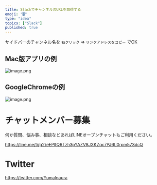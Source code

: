 ```yaml
---
title: SlackでチャンネルのURLを取得する
emoji: "🖥"
type: "idea"
topics: ["Slack"]
published: true
---
```


サイドバーのチャンネル名を `右クリック` => `リンクアドレスをコピー` でOK

## Mac版アプリの例

![image.png](https://qiita-image-store.s3.amazonaws.com/0/89618/f00d5386-4c6c-d065-9168-aab1e6ba1aab.png)

## GoogleChromeの例

![image.png](https://qiita-image-store.s3.amazonaws.com/0/89618/10b663b8-b2a8-9ba7-4f0c-c6991bffffd3.png)









<!-- Update From Qiita API -->

# チャットメンバー募集


何か質問、悩み事、相談などあればLINEオープンチャットもご利用ください。

https://line.me/ti/g2/eEPltQ6Tzh3pYAZV8JXKZqc7PJ6L0rpm573dcQ





# Twitter


https://twitter.com/YumaInaura


<!-- Update From Qiita API -->


